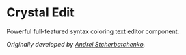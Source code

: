 # Crystal Edit

Powerful full-featured syntax coloring text editor component.

*Originally developed by [Andrei Stcherbatchenko](https://www.codeproject.com/Articles/272/Crystal-Edit-syntax-coloring-text-editor).*